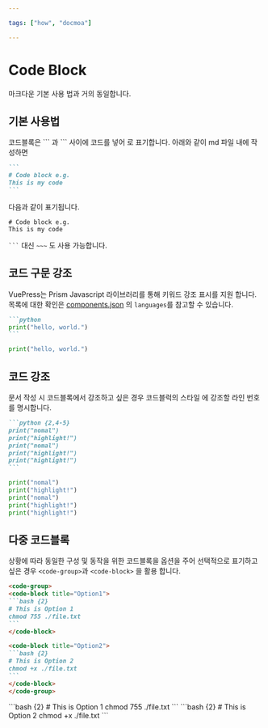 ```yaml
---

tags: ["how", "docmoa"]

---
```


# Code Block

마크다운 기본 사용 법과 거의 동일합니다.

## 기본 사용법
코드블록은 \``` 과 \``` 사이에 코드를 넣어 로 표기합니다. 아래와 같이 md 파일 내에 작성하면

~~~md
```
# Code block e.g.
This is my code
```
~~~


다음과 같이 표기됩니다.
```
# Code block e.g.
This is my code
```

<code>```</code> 대신 <code>~~~</code> 도 사용 가능합니다.

## 코드 구문 강조
VuePress는 Prism Javascript 라이브러리를 통해 키워드 강조 표시를 지원 합니다. 목록에 대한 확인은 [components.json](https://github.com/PrismJS/prism/blob/master/components.json) 의 `languages`를 참고할 수 있습니다.

~~~md
```python
print("hello, world.")
```
~~~

```python
print("hello, world.")
```

## 코드 강조
문서 작성 시 코드블록에서 강조하고 싶은 경우 코드블럭의 스타일 에 강조할 라인 번호를 명시합니다.

~~~md
```python {2,4-5}
print("nomal")
print("highlight!")
print("nomal")
print("highlight!")
print("highlight!")
```
~~~

```python {2,4-5}
print("nomal")
print("highlight!")
print("nomal")
print("highlight!")
print("highlight!")
```

## 다중 코드블록
상황에 따라 동일한 구성 및 동작을 위한 코드블록을 옵션을 주어 선택적으로 표기하고 싶은 경우 `<code-group>`과 `<code-block>` 을 활용 합니다.

~~~md
<code-group>
<code-block title="Option1">
```bash {2}
# This is Option 1
chmod 755 ./file.txt
```
</code-block>

<code-block title="Option2">
```bash {2}
# This is Option 2
chmod +x ./file.txt
```
</code-block>
</code-group>
~~~

<code-group>
<code-block title="Option1">
```bash {2}
# This is Option 1
chmod 755 ./file.txt
```
</code-block>

<code-block title="Option2">
```bash {2}
# This is Option 2
chmod +x ./file.txt
```
</code-block>
</code-group>

